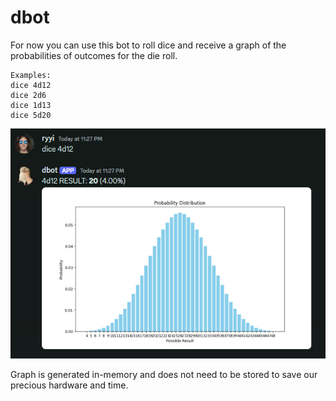 # dbot

For now you can use this bot to roll dice and receive a graph of the probabilities of outcomes for the die roll.

```
Examples:
dice 4d12
dice 2d6
dice 1d13
dice 5d20
```

![There should be an image of a graph here.](https://github.com/mrryyi/dbot/blob/main/docimages/example.png "Title")

Graph is generated in-memory and does not need to be stored to save our precious hardware and time.
